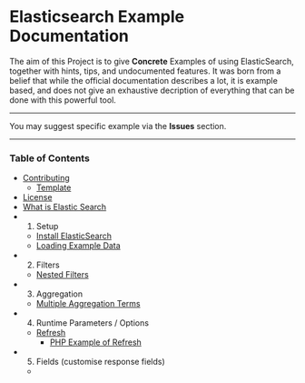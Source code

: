 # Elasticsearch Example Documentation

The aim of this Project is to give **Concrete** Examples of using ElasticSearch, together with hints, tips, and undocumented features. It was born from a belief that while the official documentation describes a lot, it is example based, and does not give an exhaustive decription of everything that can be done with this powerful tool.

---

You may suggest specific example via the **Issues** section.

---

### Table of Contents

* [Contributing](/docs/contributing.md)
    * [Template](/docs/_template.md)
* [License](/LICENSE)
* [What is Elastic Search](/docs/what-is-elasticsearch.md)
* 1. Setup
    * [Install ElasticSearch](/docs/1-setup/install.md)
    * [Loading Example Data](/docs/1-setup/load-example-data.md)
* 2. Filters
    * [Nested Filters](/docs/2-filters/filters-nested.md)
* 3. Aggregation
    * [Multiple Aggregation Terms](/docs/3-aggregation/aggregation-multiple-terms.md)
* 4. Runtime Parameters / Options
    * [Refresh](/docs/4-runtime-parameters/refresh-parameter.md)
        * [PHP Example of Refresh](/example/php/4-runtime-parameters/refresh-parameter.md)
* 5. Fields (customise response fields)
    * [](/docs/5-fields/fields-in-response.md)

